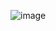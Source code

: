 
![image](https://github.com/yeoseojeong/study/assets/121150215/a93c7b82-6e50-4e6c-bb5e-94e7e437aec8)
